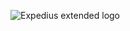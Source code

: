 
![Expedius extended logo](https://user-images.githubusercontent.com/56090587/143783211-e5b92ddf-fbf7-4178-b110-8b220a7a8471.png)
